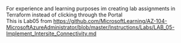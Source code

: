 For experience and learning purposes im creating lab assignments in Terraform instead of clicking through the Portal<br>
This is Lab05 from https://github.com/MicrosoftLearning/AZ-104-MicrosoftAzureAdministrator/blob/master/Instructions/Labs/LAB_05-Implement_Intersite_Connectivity.md<br>
